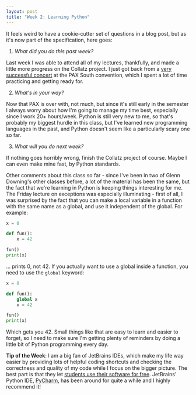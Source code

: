 ```yaml
---
layout: post
title: "Week 2: Learning Python"
---
```


It feels weird to have a cookie-cutter set of questions in a blog post, but as it's now part of the specification, here goes:

1) *What did you do this past week?*

Last week I was able to attend all of my lectures, thankfully, and made a little more progress on the Collatz project. I just got back from a [very successful concert](http://hawesdomingue.github.io/images/pax_returners_selfie.png) at the PAX South convention, which I spent a lot of time practicing and getting ready for.

2) *What's in your way?*

Now that PAX is over with, not much, but since it's still early in the semester I always worry about how I'm going to manage my time best, especially since I work 20+ hours/week. Python is still very new to me, so that's probably my biggest hurdle in this class, but I've learned new programming languages in the past, and Python doesn't seem like a particularly scary one so far.

3) *What will you do next week?*

If nothing goes horribly wrong, finish the Collatz project of course. Maybe I can even make mine fast, by Python standards.

Other comments about this class so far - since I've been in two of Glenn Downing's other classes before, a lot of the material has been the same, but the fact that we're learning in Python is keeping things interesting for me. The Friday lecture on exceptions was especially illuminating - first of all, I was surprised by the fact that you can make a local variable in a function with the same name as a global, and use it independent of the global. For example:

```python
x = 0

def fun():
	x = 42

fun()
print(x)
```

... prints 0, not 42. If you actually want to use a global inside a function, you need to use the `global` keyword:

```python
x = 0

def fun():
	global x
	x = 42

fun()
print(x)
```

Which gets you 42. Small things like that are easy to learn and easier to forget, so I need to make sure I'm getting plenty of reminders by doing a little bit of Python programming every day.

**Tip of the Week**: I am a big fan of JetBrains IDEs, which make my life way easier by providing lots of helpful coding shortcuts and checking the correctness and quality of my code while I focus on the bigger picture. The best part is that they let [students use their software for free](https://www.jetbrains.com/student/). JetBrains' Python IDE, [PyCharm](https://www.jetbrains.com/pycharm/), has been around for quite a while and I highly recommend it!